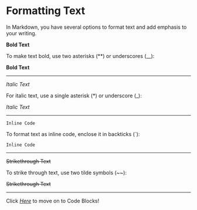 # Formatting Text

In Markdown, you have several options to format text and add emphasis to your writing.

**Bold Text**

To make text bold, use two asterisks (**) or underscores (__):

**Bold Text**

---

*Italic Text*

For italic text, use a single asterisk (*) or underscore (_):

*Italic Text*

---

`Inline Code`

To format text as inline code, enclose it in backticks (\`):

`Inline Code`

---

~~Strikethrough Text~~

To strike through text, use two tilde symbols (~~):

~~Strikethrough Text~~

---
Click _[Here](codeblocks.md)_ to move on to Code Blocks!
